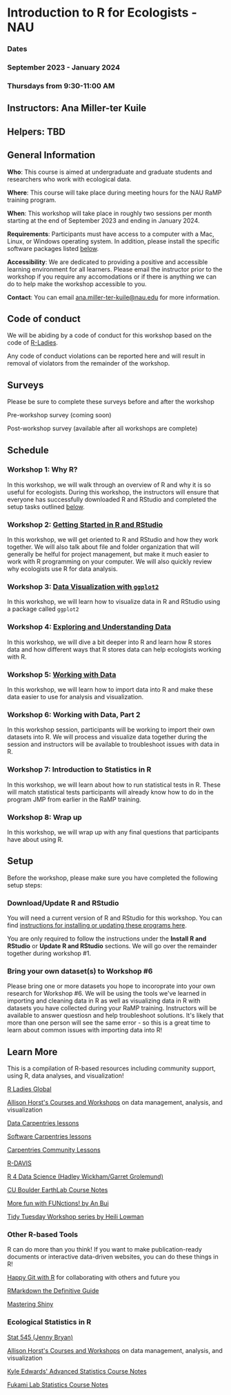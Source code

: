 # Introduction to R for Ecologists - NAU

### Dates
### September 2023 - January 2024
### Thursdays from 9:30-11:00 AM

## Instructors: Ana Miller-ter Kuile

## Helpers: TBD

## General Information

**Who**: This course is aimed at undergraduate and graduate students and researchers who work with ecological data. 

**Where**: This course will take place during meeting hours for the NAU RaMP training program.

**When**: This workshop will take place in roughly two sessions per month starting at the end of September 2023 and ending in January 2024.

**Requirements**: Participants must have access to a computer with a Mac, Linux, or Windows operating system. In addition, please install the specific software packages listed [below](#setup). 

**Accessibility**: We are dedicated to providing a positive and accessible learning environment for all learners. Please email the instructor prior to the workshop if you require any accomodations or if there is anything we can do to help make the workshop accessible to you. 

**Contact**: You can email ana.miller-ter-kuile@nau.edu for more information.

## Code of conduct

We will be abiding by a code of conduct for this workshop based on the code of [R-Ladies](https://rladies.org/code-of-conduct/). 

Any code of conduct violations can be reported here and will result in removal of violators from the remainder of the workshop. 

## Surveys

Please be sure to complete these surveys before and after the workshop

Pre-workshop survey (coming soon)

Post-workshop survey (available after all workshops are complete)

## Schedule

### Workshop 1: Why R?

In this workshop, we will walk through an overview of R and why it is so useful for ecologists. During this workshop, the instructors will ensure that everyone has successfully downloaded R and RStudio and completed the setup tasks outlined [below](#setup). 

### Workshop 2: [Getting Started in R and RStudio](https://carpentries-incubator.github.io/R-ecology-lesson-alternative/introduction-r-rstudio.html)

In this workshop, we will get oriented to R and RStudio and how they work together. We will also talk about file and folder organization that will generally be helful for project management, but make it much easier to work with R programming on your computer. We will also quickly review why ecologists use R for data analysis.

### Workshop 3: [Data Visualization with `ggplot2`](https://carpentries-incubator.github.io/R-ecology-lesson-alternative/visualizing-ggplot.html)

In this workshop, we will learn how to visualize data in R and RStudio using a package called `ggplot2`

### Workshop 4: [Exploring and Understanding Data](https://carpentries-incubator.github.io/R-ecology-lesson-alternative/how-r-thinks-about-data.html)

In this workshop, we will dive a bit deeper into R and learn how R stores data and how different ways that R stores data can help ecologists working with R.

### Workshop 5: [Working with Data](https://carpentries-incubator.github.io/R-ecology-lesson-alternative/working-with-data.html)

In this workshop, we will learn how to import data into R and make these data easier to use for analysis and visualization.

### Workshop 6: Working with Data, Part 2

In this workshop session, participants will be working to import their own datasets into R. We will  process and visualize data together during the session and instructors will be available to troubleshoot issues with data in R.

### Workshop 7: Introduction to Statistics in R

In this workshop, we will learn about how to run statistical tests in R. These will match statistical tests participants will already know how to do in the program JMP from earlier in the RaMP training. 

### Workshop 8: Wrap up

In this workshop, we will wrap up with any final questions that participants have about using R.

## Setup

Before the workshop, please make sure you have completed the following setup steps: 

### Download/Update R and RStudio

You will need a current version of R and RStudio for this workshop. You can find [instructions for installing or updating these programs here](https://carpentries-incubator.github.io/R-ecology-lesson-alternative/index.html).

You are only required to follow the instructions under the **Install R and RStudio** or **Update R and RStudio** sections. We will go over the remainder together during workshop #1. 

### Bring your own dataset(s) to Workshop #6

Please bring one or more datasets you hope to incoroprate into your own research for Workshop #6. We will be using the tools we've learned in importing and cleaning data in R as well as visualizing data in R with datasets you have collected during your RaMP training. Instructors will be available to answer questiosn and help troubleshoot solutions. It's likely that more than one person will see the same error - so this is a great time to learn about common issues with importing data into R!

## Learn More

This is a compilation of R-based resources including community support, using R, data analyses, and visualization!

[R Ladies Global](https://rladies.org/)

[Allison Horst's Courses and Workshops](https://allisonhorst.github.io/) on data management, analysis, and visualization

[Data Carpentries lessons](https://datacarpentry.org/lessons/)

[Software Carpentries lessons](https://software-carpentry.org/lessons/)

[Carpentries Community Lessons](https://carpentries.org/community-lessons/)

[R-DAVIS](https://gge-ucd.github.io/R-DAVIS/)

[R 4 Data Science (Hadley Wickham/Garret Grolemund)](https://r4ds.had.co.nz/)

[CU Boulder EarthLab Course Notes](https://www.earthdatascience.org/courses/)

[More fun with FUNctions! by An Bui](https://an-bui.shinyapps.io/FUNctions-learnR/#section-about-and-credits)

[Tidy Tuesday Workshop series by Heili Lowman](https://github.com/hlowman/TidyTuesday)

### Other R-based Tools

R can do more than you think! If you want to make publication-ready documents or interactive data-driven websites, you can do these things in R!

[Happy Git with R](https://happygitwithr.com/) for collaborating with others and future you

[RMarkdown the Definitive Guide](https://bookdown.org/yihui/rmarkdown/)

[Mastering Shiny](https://mastering-shiny.org/)

### Ecological Statistics in R

[Stat 545 (Jenny Bryan)](https://stat545.com/)

[Allison Horst's Courses and Workshops](https://allisonhorst.github.io/) on data management, analysis, and visualization

[Kyle Edwards' Advanced Statistics Course Notes](https://sites.google.com/site/kyleedwardsresearch/lecture-notes?authuser=0)

[Fukami Lab Statistics Course Notes](https://fukamilab.github.io/BIO202/index.html)

